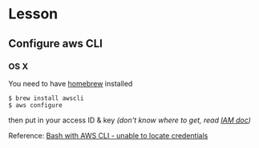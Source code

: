 # Lesson

## Configure aws CLI

### OS X

You need to have [homebrew](http://brew.sh/) installed

```
$ brew install awscli
$ aws configure
```

then put in your access ID & key _(don't know where to get, read [IAM doc](http://docs.aws.amazon.com/IAM/latest/UserGuide/introduction.html))_

Reference: [Bash with AWS CLI - unable to locate credentials](http://stackoverflow.com/questions/31425838/bash-with-aws-cli-unable-to-locate-credentials/31426381#31426381)
